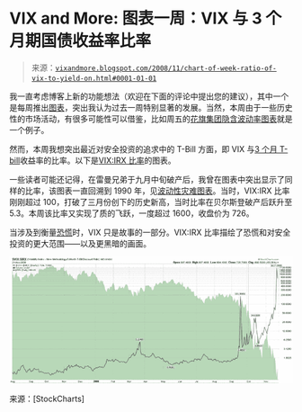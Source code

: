 <!--yml

分类：未分类

日期：2024-05-18 18:14:44

-->

# VIX and More: 图表一周：VIX 与 3 个月期国债收益率比率

> 来源：[`vixandmore.blogspot.com/2008/11/chart-of-week-ratio-of-vix-to-yield-on.html#0001-01-01`](http://vixandmore.blogspot.com/2008/11/chart-of-week-ratio-of-vix-to-yield-on.html#0001-01-01)

我一直考虑博客上新的功能想法（欢迎在下面的评论中提出您的建议），其中一个是每周推出[图表](http://vixandmore.blogspot.com/search/label/chart%20of%20the%20week)，突出我认为过去一周特别显著的发展。当然，本周由于一些历史性的市场活动，有很多可能性可以借鉴，比如周五的[花旗集团隐含波动率图表](http://vixandmore.blogspot.com/2008/11/international-securities-exchange.html)就是一个例子。

然而，本周我想突出最近对安全投资的追求中的 T-Bill 方面，即 VIX 与[3 个月 T-bill](http://vixandmore.blogspot.com/search/label/3%20Month%20Treasury%20Bill)收益率的比率。以下是[VIX:IRX 比率](http://vixandmore.blogspot.com/search/label/VIX%3AIRX)的图表。

一些读者可能还记得，在雷曼兄弟于九月中旬破产后，我曾在图表中突出显示了同样的比率，该图表一直回溯到 1990 年，见[波动性灾难图表](http://vixandmore.blogspot.com/2008/09/volatility-catastrophe-graphic.html)。当时，VIX:IRX 比率刚刚超过 100，打破了三月份创下的历史新高，当时比率在贝尔斯登破产后跃升至 5.3。本周该比率又实现了质的飞跃，一度超过 1600，收盘价为 726。

当涉及到衡量[恐慌](http://vixandmore.blogspot.com/search/label/fear)时，VIX 只是故事的一部分。VIX:IRX 比率描绘了恐慌和对安全投资的更大范围——以及更黑暗的画面。

![](img/0d71e9bba847c5815c081196ff20fa58.png)

来源：[StockCharts]
